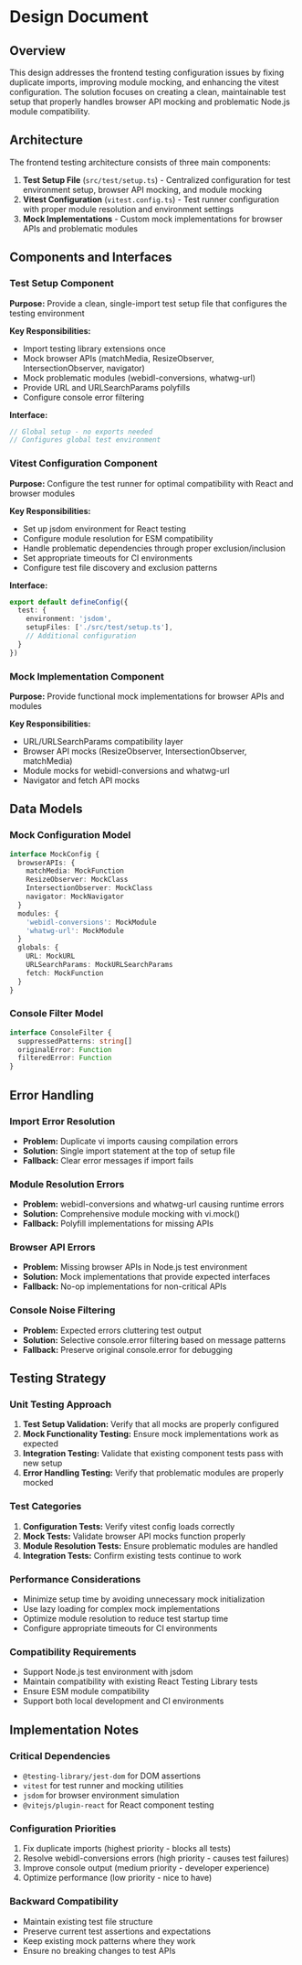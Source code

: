 # Design Document

## Overview

This design addresses the frontend testing configuration issues by fixing duplicate imports, improving module mocking, and enhancing the vitest configuration. The solution focuses on creating a clean, maintainable test setup that properly handles browser API mocking and problematic Node.js module compatibility.

## Architecture

The frontend testing architecture consists of three main components:

1. **Test Setup File** (`src/test/setup.ts`) - Centralized configuration for test environment setup, browser API mocking, and module mocking
2. **Vitest Configuration** (`vitest.config.ts`) - Test runner configuration with proper module resolution and environment settings
3. **Mock Implementations** - Custom mock implementations for browser APIs and problematic modules

## Components and Interfaces

### Test Setup Component

**Purpose:** Provide a clean, single-import test setup file that configures the testing environment

**Key Responsibilities:**
- Import testing library extensions once
- Mock browser APIs (matchMedia, ResizeObserver, IntersectionObserver, navigator)
- Mock problematic modules (webidl-conversions, whatwg-url)
- Provide URL and URLSearchParams polyfills
- Configure console error filtering

**Interface:**
```typescript
// Global setup - no exports needed
// Configures global test environment
```

### Vitest Configuration Component

**Purpose:** Configure the test runner for optimal compatibility with React and browser modules

**Key Responsibilities:**
- Set up jsdom environment for React testing
- Configure module resolution for ESM compatibility
- Handle problematic dependencies through proper exclusion/inclusion
- Set appropriate timeouts for CI environments
- Configure test file discovery and exclusion patterns

**Interface:**
```typescript
export default defineConfig({
  test: {
    environment: 'jsdom',
    setupFiles: ['./src/test/setup.ts'],
    // Additional configuration
  }
})
```

### Mock Implementation Component

**Purpose:** Provide functional mock implementations for browser APIs and modules

**Key Responsibilities:**
- URL/URLSearchParams compatibility layer
- Browser API mocks (ResizeObserver, IntersectionObserver, matchMedia)
- Module mocks for webidl-conversions and whatwg-url
- Navigator and fetch API mocks

## Data Models

### Mock Configuration Model
```typescript
interface MockConfig {
  browserAPIs: {
    matchMedia: MockFunction
    ResizeObserver: MockClass
    IntersectionObserver: MockClass
    navigator: MockNavigator
  }
  modules: {
    'webidl-conversions': MockModule
    'whatwg-url': MockModule
  }
  globals: {
    URL: MockURL
    URLSearchParams: MockURLSearchParams
    fetch: MockFunction
  }
}
```

### Console Filter Model
```typescript
interface ConsoleFilter {
  suppressedPatterns: string[]
  originalError: Function
  filteredError: Function
}
```

## Error Handling

### Import Error Resolution
- **Problem:** Duplicate vi imports causing compilation errors
- **Solution:** Single import statement at the top of setup file
- **Fallback:** Clear error messages if import fails

### Module Resolution Errors
- **Problem:** webidl-conversions and whatwg-url causing runtime errors
- **Solution:** Comprehensive module mocking with vi.mock()
- **Fallback:** Polyfill implementations for missing APIs

### Browser API Errors
- **Problem:** Missing browser APIs in Node.js test environment
- **Solution:** Mock implementations that provide expected interfaces
- **Fallback:** No-op implementations for non-critical APIs

### Console Noise Filtering
- **Problem:** Expected errors cluttering test output
- **Solution:** Selective console.error filtering based on message patterns
- **Fallback:** Preserve original console.error for debugging

## Testing Strategy

### Unit Testing Approach
1. **Test Setup Validation:** Verify that all mocks are properly configured
2. **Mock Functionality Testing:** Ensure mock implementations work as expected
3. **Integration Testing:** Validate that existing component tests pass with new setup
4. **Error Handling Testing:** Verify that problematic modules are properly mocked

### Test Categories
1. **Configuration Tests:** Verify vitest config loads correctly
2. **Mock Tests:** Validate browser API mocks function properly
3. **Module Resolution Tests:** Ensure problematic modules are handled
4. **Integration Tests:** Confirm existing tests continue to work

### Performance Considerations
- Minimize setup time by avoiding unnecessary mock initialization
- Use lazy loading for complex mock implementations
- Optimize module resolution to reduce test startup time
- Configure appropriate timeouts for CI environments

### Compatibility Requirements
- Support Node.js test environment with jsdom
- Maintain compatibility with existing React Testing Library tests
- Ensure ESM module compatibility
- Support both local development and CI environments

## Implementation Notes

### Critical Dependencies
- `@testing-library/jest-dom` for DOM assertions
- `vitest` for test runner and mocking utilities
- `jsdom` for browser environment simulation
- `@vitejs/plugin-react` for React component testing

### Configuration Priorities
1. Fix duplicate imports (highest priority - blocks all tests)
2. Resolve webidl-conversions errors (high priority - causes test failures)
3. Improve console output (medium priority - developer experience)
4. Optimize performance (low priority - nice to have)

### Backward Compatibility
- Maintain existing test file structure
- Preserve current test assertions and expectations
- Keep existing mock patterns where they work
- Ensure no breaking changes to test APIs